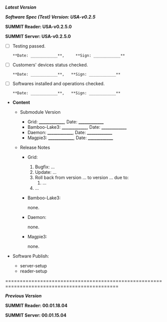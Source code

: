 ***Latest Version***

***Software Spec (Test) Version: USA-v0.2.5***

**SUMMIT Reader: USA-v0.2.5.0**

**SUMMIT Server: USA-v0.2.5.0**

* [ ] Testing passed. 

      **Date: ____________**,     **Sign: ____________**

* [ ] Customers' devices status checked. 

      **Date: ____________**,   **Sign: ____________**

* [ ] Softwares installed and operations checked. 

      **Date: ____________**,   **Sign: ____________**

*  **Content**
    *  Submodule Version
        *  Grid: **____________**,          Date: **____________**
        *  Bamboo-Lake3: **____________**,  Date: **____________**
        *  Daemon: **____________**,        Date: **____________**
        *  Magpie3: **____________**,       Date: **____________**

    *  Release Notes
        *  Grid:
            1.  Bugfix: ...
            2.  Update: ...
            3.  Roll back from version ... to version ... due to:
                1.  ...
            4.  ...

        * Bamboo-Lake3:
            
            none.

        *  Daemon:
        
            none.
            
        *  Magpie3:
        
            none.
        
* Software Publish: 
    * server-setup
    * reader-setup

=============================================================================================

***Previous Version***

**SUMMIT Reader: 00.01.18.04**

**SUMMIT Server: 00.01.15.04**
